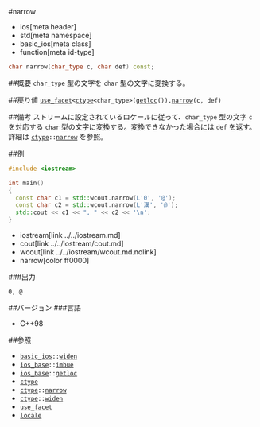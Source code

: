 #narrow
* ios[meta header]
* std[meta namespace]
* basic_ios[meta class]
* function[meta id-type]

```cpp
char narrow(char_type c, char def) const;
```

##概要
`char_type` 型の文字を `char` 型の文字に変換する。


##戻り値
[`use_facet`](../../locale/use_facet.md.nolink)`<`[`ctype`](../../locale/ctype.md)`<char_type>(`[`getloc`](../ios_base/getloc.md)`()).`[`narrow`](../../locale/ctype/narrow.md.nolink)`(c, def)`


##備考
ストリームに設定されているロケールに従って、`char_type` 型の文字 `c` を対応する `char` 型の文字に変換する。変換できなかった場合には `def` を返す。  
詳細は [`ctype`](../../locale/ctype.md)`::`[`narrow`](../../locale/ctype/narrow.md.nolink) を参照。


##例
```cpp
#include <iostream>

int main()
{
  const char c1 = std::wcout.narrow(L'0', '@');
  const char c2 = std::wcout.narrow(L'漢', '@');
  std::cout << c1 << ", " << c2 << '\n';
}
```
* iostream[link ../../iostream.md]
* cout[link ../../iostream/cout.md]
* wcout[link ../../iostream/wcout.md.nolink]
* narrow[color ff0000]

###出力
```
0, @
```

##バージョン
###言語
- C++98

##参照
- [`basic_ios`](../basic_ios.md)`::`[`widen`](widen.md)
- [`ios_base`](../ios_base.md)`::`[`imbue`](../ios_base/imbue.md)
- [`ios_base`](../ios_base.md)`::`[`getloc`](../ios_base/getloc.md)
- [`ctype`](../../locale/ctype.md)
- [`ctype`](../../locale/ctype.md)`::`[`narrow`](../../locale/ctype/narrow.md.nolink)
- [`ctype`](../../locale/ctype.md)`::`[`widen`](../../locale/ctype/widen.md.nolink)
- [`use_facet`](../../locale/use_facet.md.nolink)
- [`locale`](../../locale/locale.md)
